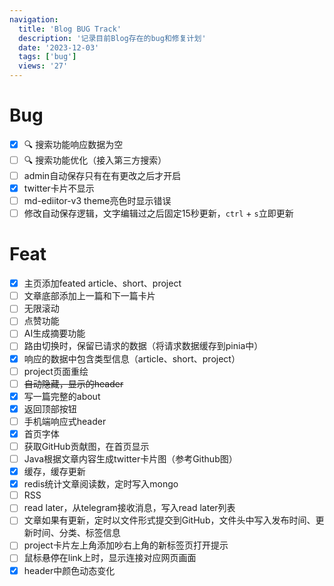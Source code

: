 ```yaml
---
navigation:
  title: 'Blog BUG Track'
  description: '记录目前Blog存在的bug和修复计划'
  date: '2023-12-03'
  tags: ['bug']
  views: '27'
---
```


# Bug

- [x] 🔍 搜索功能响应数据为空
- [ ] 🔍 搜索功能优化（接入第三方搜索）
- [ ] admin自动保存只有在有更改之后才开启
- [x] twitter卡片不显示
- [ ] md-ediitor-v3 theme亮色时显示错误
- [ ] 修改自动保存逻辑，文字编辑过之后固定15秒更新，`ctrl` + `s`立即更新

# Feat

- [x] 主页添加feated article、short、project
- [ ] 文章底部添加上一篇和下一篇卡片
- [ ] 无限滚动
- [ ] 点赞功能
- [ ] AI生成摘要功能
- [ ] 路由切换时，保留已请求的数据（将请求数据缓存到pinia中）
- [x] 响应的数据中包含类型信息（article、short、project）
- [ ] project页面重绘
- [ ] ~~自动隐藏，显示的header~~
- [x] 写一篇完整的about
- [x] 返回顶部按钮
- [ ] 手机端响应式header
- [x] 首页字体
- [ ] 获取GitHub贡献图，在首页显示
- [ ] Java根据文章内容生成twitter卡片图（参考Github图）
- [x] 缓存，缓存更新
- [x] redis统计文章阅读数，定时写入mongo
- [ ] RSS
- [ ] read later，从telegram接收消息，写入read later列表
- [ ] 文章如果有更新，定时以文件形式提交到GitHub，文件头中写入发布时间、更新时间、分类、标签信息
- [ ] project卡片左上角添加吵右上角的新标签页打开提示
- [ ] 鼠标悬停在link上时，显示连接对应网页画面
- [x] header中颜色动态变化
